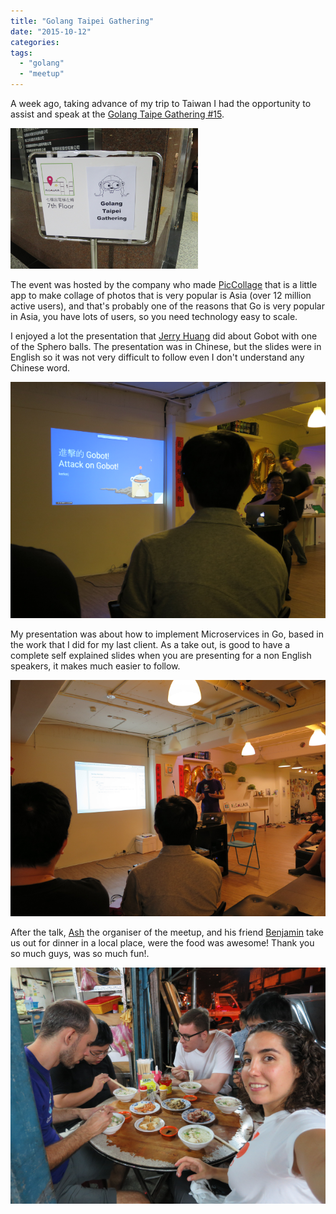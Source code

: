 ```yaml
---
title: "Golang Taipei Gathering"
date: "2015-10-12"
categories:
tags:
  - "golang"
  - "meetup"
---
```


A week ago, taking advance of my trip to Taiwan I had the opportunity to assist and speak at the [Golang Taipe Gathering #15](http://golang.kktix.cc/events/gtg15).

![alt](/images/taipei4.png)

The event was hosted by the company who made [PicCollage](http://cardinalblue.com/) that is a little app to make collage of photos that is very popular is Asia (over 12 million active users), and that's probably one of the reasons that Go is very popular in Asia, you have lots of users, so you need technology easy to scale.

I enjoyed a lot the presentation that [Jerry Huang](https://twitter.com/kerkerj) did about Gobot with one of the Sphero balls. The presentation was in Chinese, but the slides were in English so it was not very difficult to follow even I don't understand any Chinese word.

![alt](/images/taipei2.png)

My presentation was about how to implement Microservices in Go, based in the work that I did for my last client. As a take out, is good to have a complete self explained slides when you are presenting for a non English speakers, it makes much easier to follow.

![alt](/images/taipei1.png)

After the talk, [Ash](https://twitter.com/hSATAC) the organiser of the meetup, and his friend [Benjamin](https://twitter.com/j100002ben) take us out for dinner in a local place, were the food was awesome! Thank you so much guys, was so much fun!.

![alt](/images/taipei3.png)
